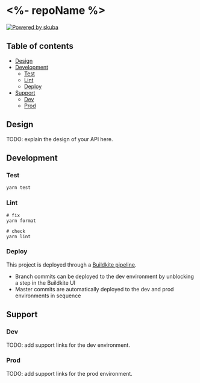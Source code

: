 # <%- repoName %>

[![Powered by skuba](https://img.shields.io/badge/🤿%20skuba-powered-009DC4)](https://github.com/seek-oss/skuba)

## Table of contents

- [Design](#design)
- [Development](#development)
  - [Test](#test)
  - [Lint](#lint)
  - [Deploy](#deploy)
- [Support](#support)
  - [Dev](#dev)
  - [Prod](#prod)

## Design

TODO: explain the design of your API here.

## Development

### Test

```shell
yarn test
```

### Lint

```shell
# fix
yarn format

# check
yarn lint
```

### Deploy

This project is deployed through a [Buildkite pipeline](.buildkite/pipeline.yml).

- Branch commits can be deployed to the dev environment by unblocking a step in the Buildkite UI
- Master commits are automatically deployed to the dev and prod environments in sequence

## Support

### Dev

TODO: add support links for the dev environment.

<!--
- CloudWatch dashboard
- Datadog dashboard
- Splunk logs
-->

### Prod

TODO: add support links for the prod environment.

<!--
- CloudWatch dashboard
- Datadog dashboard
- Splunk logs
-->
